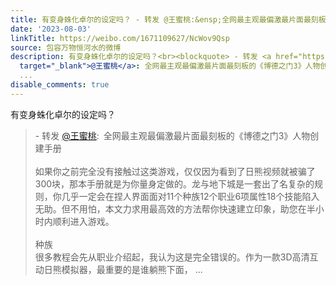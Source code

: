 ```yaml
---
title: 有变身蛛化卓尔的设定吗？ - 转发 @王蜜桃:&ensp;全网最主观最偏激最片面最刻板的《博德之门3》人物创建手册如果你之前完全没有接触过这类游戏，仅仅因为看到了...
date: '2023-08-03'
linkTitle: https://weibo.com/1671109627/NcWov9Qsp
source: 包容万物恒河水的微博
description: 有变身蛛化卓尔的设定吗？<br><blockquote> - 转发 <a href="https://weibo.com/3682999864"
  target="_blank">@王蜜桃</a>: 全网最主观最偏激最片面最刻板的《博德之门3》人物创建手册<br><br>如果你之前完全没有接触过这类游戏，仅仅因为看到了日熊视频就被骗了300块，那本手册就是为你量身定做的。龙与地下城是一套出了名复杂的规则，你几乎一定会在捏人界面面对11个种族12个职业6项属性18个技能陷入无助。但不用怕，本文力求用最高效的方法帮你快速建立印象，助您在半小时内顺利进入游戏。<br><br>种族<br>很多教程会先从职业介绍起，我认为这是完全错误的。作为一款3D高清互动日熊模拟器，最重要的是谁躺熊下面，
  ...
disable_comments: true
---
```

有变身蛛化卓尔的设定吗？<br><blockquote> - 转发 <a href="https://weibo.com/3682999864" target="_blank">@王蜜桃</a>: 全网最主观最偏激最片面最刻板的《博德之门3》人物创建手册<br><br>如果你之前完全没有接触过这类游戏，仅仅因为看到了日熊视频就被骗了300块，那本手册就是为你量身定做的。龙与地下城是一套出了名复杂的规则，你几乎一定会在捏人界面面对11个种族12个职业6项属性18个技能陷入无助。但不用怕，本文力求用最高效的方法帮你快速建立印象，助您在半小时内顺利进入游戏。<br><br>种族<br>很多教程会先从职业介绍起，我认为这是完全错误的。作为一款3D高清互动日熊模拟器，最重要的是谁躺熊下面， ...